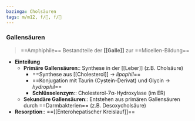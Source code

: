 ```yaml
---
bazinga: Cholsäuren
tags: m/m12, f/💩, f/💩
---
```

### Gallensäuren
> ==Amphiphile== Bestandteile der **[[Galle]]** zur ==Micellen-Bildung==
- **Einteilung**
	- **Primäre Gallensäuren**:: Synthese in der [[Leber]] (z.B. Cholsäure)
		- ==Synthese aus [[Cholesterol]] → *lipophil*==
		- ==Konjugation mit Taurin (Cystein-Derivat) und Glycin → *hydrophil*==
		- **Schlüsselenzym**:: Cholesterol-7α-Hydroxylase (im ER)
	- **Sekundäre Gallensäuren**:: Entstehen aus primären Gallensäuren durch ==Darmbakterien== (z.B. Desoxycholsäure)
- **Resorption**:: ==[[Enterohepatischer Kreislauf]]==